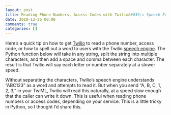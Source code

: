 ```yaml
---
layout: post
title: Reading Phone Numbers, Access Codes with Twilio&#039;s Speech Engine
date: 2010-12-26 00:00
comments: true
categories: []
---
```

<p>Here&rsquo;s a quick tip on how to get <a href="http://www.twilio.com" target="_blank">Twilio</a> to read a phone number, access code, or how to spell out a word to users with the Twilio <a href="http://www.twilio.com/docs/api/2010-04-01/twiml/say" target="_blank">speech engine</a>. The Python function below will take in any string, split the string into multiple characters, and then add a space and comma between each character. The result is that Twilio will say each letter or number separately at a slower speed.</p>

<script src="https://gist.github.com/758022.js"> </script>


<p></p>

<p>Without separating the characters, Twilio&rsquo;s speech engine understands &ldquo;ABC123&rdquo; as a word and attempts to read it. But when you send &ldquo;A, B, C, 1, 2, 3,&rdquo; in your TwiML, Twilio will read this naturally, at a speed slow enough that the caller can write it down. This is useful when reading phone numbers or access codes, depending on your service. This is a little tricky in Python, so I thought I&rsquo;d share this.</p>
